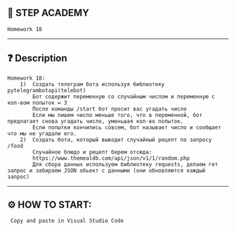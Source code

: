 ## 📘 STEP ACADEMY 
    Homework 18
---
## ❓ Description 
    
    Homework 18: 
        1)  Создать телеграм бота используя библиотеку pytelegrambotapi(telebot)
            Бот содержит переменную со случайным числом и переменную с кол-вом попыток = 3
            После команды /start бот просит вас угадать число
            Если мы пишем число меньше того, что в переменной, бот предлагает снова угадать число, уменьшая кол-во попыток.
            Если попытки кончились совсем, бот называет число и сообщает что мы не угадали его.
        2)  Cоздать бота, который выводит случайный рецепт по запросу /food
            Случайное блюдо и рецепт берем отсюда:
            https://www.themealdb.com/api/json/v1/1/random.php
            Для сбора данных используем библиотеку requests, делаем гет запрос и забираем JSON обьект с данными (они обновляются каждый запрос)
---
## ⚙️ HOW TO START: 
     Copy and paste in Visual Studio Code